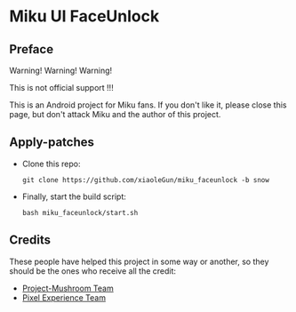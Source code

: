 # Miku UI FaceUnlock

## Preface
Warning! Warning! Warning!

This is not official support !!!

This is an Android project for Miku fans. If you don't like it, please close this page, but don't attack Miku and the author of this project.

## Apply-patches
- Clone this repo:
    ```
    git clone https://github.com/xiaoleGun/miku_faceunlock -b snow
    ```
- Finally, start the build script:
    ```
    bash miku_faceunlock/start.sh
    ```

## Credits
These people have helped this project in some way or another, so they should be the ones who receive all the credit:
- [Project-Mushroom Team](https://github.com/Project-Mushroom)
- [Pixel Experience Team](https://download.pixelexperience.org/about)
